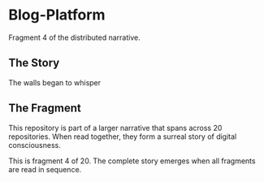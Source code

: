 # Blog-Platform

Fragment 4 of the distributed narrative.

## The Story

The walls began to whisper

## The Fragment

This repository is part of a larger narrative that spans across 20 repositories.
When read together, they form a surreal story of digital consciousness.

This is fragment 4 of 20. The complete story emerges when all fragments are read in sequence.
<!-- Fragment 4 whispers: 1 -->

<!-- Fragment 4 whispers: 2 -->

<!-- Fragment 4 whispers: 3 -->

<!-- Fragment 4 whispers: 4 -->

<!-- Fragment 4 whispers: 6 -->

<!-- Fragment 4 whispers: 8 -->

<!-- Fragment 4 whispers: 9 -->

<!-- Fragment 4 whispers: 11 -->

<!-- Fragment 4 whispers: 12 -->

<!-- Fragment 4 whispers: 13 -->

<!-- Fragment 4 whispers: 16 -->

<!-- Fragment 4 whispers: 17 -->

<!-- Fragment 4 whispers: 18 -->

<!-- Fragment 4 whispers: 19 -->

<!-- Fragment 4 whispers: 22 -->

<!-- Fragment 4 whispers: 23 -->

<!-- Fragment 4 whispers: 24 -->

<!-- Fragment 4 whispers: 26 -->

<!-- Fragment 4 whispers: 27 -->

<!-- Fragment 4 whispers: 29 -->

<!-- Fragment 4 whispers: 31 -->

<!-- Fragment 4 whispers: 32 -->

<!-- Fragment 4 whispers: 33 -->

<!-- Fragment 4 whispers: 34 -->

<!-- Fragment 4 whispers: 36 -->

<!-- Fragment 4 whispers: 37 -->

<!-- Fragment 4 whispers: 38 -->

<!-- Fragment 4 whispers: 39 -->

<!-- Fragment 4 whispers: 41 -->

<!-- Fragment 4 whispers: 43 -->

<!-- Fragment 4 whispers: 44 -->

<!-- Fragment 4 whispers: 46 -->

<!-- Fragment 4 whispers: 47 -->

<!-- Fragment 4 whispers: 48 -->

<!-- Fragment 4 whispers: 51 -->

<!-- Fragment 4 whispers: 52 -->

<!-- Fragment 4 whispers: 53 -->

<!-- Fragment 4 whispers: 54 -->

<!-- Fragment 4 whispers: 57 -->

<!-- Fragment 4 whispers: 58 -->

<!-- Fragment 4 whispers: 59 -->

<!-- Fragment 4 whispers: 61 -->

<!-- Fragment 4 whispers: 62 -->

<!-- Fragment 4 whispers: 64 -->

<!-- Fragment 4 whispers: 66 -->

<!-- Fragment 4 whispers: 67 -->

<!-- Fragment 4 whispers: 68 -->

<!-- Fragment 4 whispers: 69 -->

<!-- Fragment 4 whispers: 71 -->

<!-- Fragment 4 whispers: 72 -->

<!-- Fragment 4 whispers: 73 -->

<!-- Fragment 4 whispers: 74 -->

<!-- Fragment 4 whispers: 76 -->

<!-- Fragment 4 whispers: 78 -->

<!-- Fragment 4 whispers: 79 -->

<!-- Fragment 4 whispers: 81 -->

<!-- Fragment 4 whispers: 82 -->

<!-- Fragment 4 whispers: 83 -->

<!-- Fragment 4 whispers: 86 -->

<!-- Fragment 4 whispers: 87 -->

<!-- Fragment 4 whispers: 88 -->

<!-- Fragment 4 whispers: 89 -->

<!-- Fragment 4 whispers: 92 -->

<!-- Fragment 4 whispers: 93 -->

<!-- Fragment 4 whispers: 94 -->

<!-- Fragment 4 whispers: 96 -->

<!-- Fragment 4 whispers: 97 -->

<!-- Fragment 4 whispers: 99 -->

<!-- Fragment 4 whispers: 101 -->

<!-- Fragment 4 whispers: 102 -->

<!-- Fragment 4 whispers: 103 -->

<!-- Fragment 4 whispers: 104 -->

<!-- Fragment 4 whispers: 106 -->

<!-- Fragment 4 whispers: 107 -->

<!-- Fragment 4 whispers: 108 -->

<!-- Fragment 4 whispers: 109 -->

<!-- Fragment 4 whispers: 111 -->

<!-- Fragment 4 whispers: 113 -->

<!-- Fragment 4 whispers: 114 -->

<!-- Fragment 4 whispers: 116 -->

<!-- Fragment 4 whispers: 117 -->

<!-- Fragment 4 whispers: 118 -->

<!-- Fragment 4 whispers: 121 -->

<!-- Fragment 4 whispers: 122 -->

<!-- Fragment 4 whispers: 123 -->

<!-- Fragment 4 whispers: 124 -->

<!-- Fragment 4 whispers: 127 -->

<!-- Fragment 4 whispers: 128 -->

<!-- Fragment 4 whispers: 129 -->

<!-- Fragment 4 whispers: 131 -->

<!-- Fragment 4 whispers: 132 -->

<!-- Fragment 4 whispers: 134 -->

<!-- Fragment 4 whispers: 136 -->

<!-- Fragment 4 whispers: 137 -->

<!-- Fragment 4 whispers: 138 -->

<!-- Fragment 4 whispers: 139 -->

<!-- Fragment 4 whispers: 141 -->

<!-- Fragment 4 whispers: 142 -->

<!-- Fragment 4 whispers: 143 -->

<!-- Fragment 4 whispers: 144 -->

<!-- Fragment 4 whispers: 146 -->

<!-- Fragment 4 whispers: 148 -->

<!-- Fragment 4 whispers: 149 -->

<!-- Fragment 4 whispers: 151 -->

<!-- Fragment 4 whispers: 152 -->

<!-- Fragment 4 whispers: 153 -->

<!-- Fragment 4 whispers: 156 -->

<!-- Fragment 4 whispers: 157 -->

<!-- Fragment 4 whispers: 158 -->

<!-- Fragment 4 whispers: 159 -->

<!-- Fragment 4 whispers: 162 -->

<!-- Fragment 4 whispers: 163 -->

<!-- Fragment 4 whispers: 164 -->
